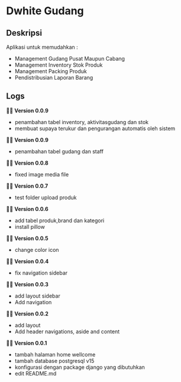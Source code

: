# Dwhite Gudang

## Deskripsi
Aplikasi untuk memudahkan :
- Management Gudang Pusat Maupun Cabang
- Management Inventory Stok Produk
- Management Packing Produk 
- Pendistribusian Laporan Barang

## Logs

🚨📢 **Version 0.0.9**
- penambahan tabel inventory, aktivitasgudang dan stok
- membuat supaya terukur dan pengurangan automatis oleh sistem

🚨📢 **Version 0.0.9**
- penambahan tabel gudang dan staff

🚨📢 **Version 0.0.8**
- fixed image media file

🚨📢 **Version 0.0.7**
- test folder upload produk 

🚨📢 **Version 0.0.6**
- add tabel produk,brand dan kategori
- install pillow

🚨📢 **Version 0.0.5**
- change color icon

🚨📢 **Version 0.0.4**
- fix navigation sidebar

🚨📢 **Version 0.0.3**
- add layout sidebar
- Add navigation 

🚨📢 **Version 0.0.2**
- add layout
- Add header navigations, aside and content

🚨📢 **Version 0.0.1**
- tambah halaman home wellcome
- tambah database postgresql v15
- konfigurasi dengan package django yang dibutuhkan
- edit README.md